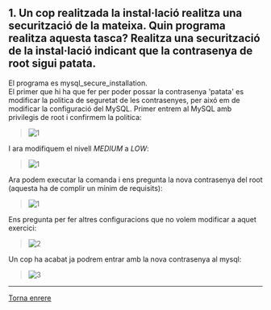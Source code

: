 ## 1. Un cop realitzada la instal·lació realitza una securització de la mateixa. Quin programa realitza aquesta tasca? Realitza una securització de la instal·lació indicant que la contrasenya de root sigui patata.

El programa es mysql_secure_installation.  
El primer que hi ha que fer per poder possar la contrasenya 'patata' es modificar la politica de seguretat de les contrasenyes, per aixó em de modificar la configuració del MySQL.
Primer entrem al MySQL amb privilegis de root i confirmem la politica:
> ![1](https://image.ibb.co/eOTNJk/Captura.png)  

I ara modifiquem el nivell _MEDIUM_ a _LOW_:  
> ![1](https://image.ibb.co/mU1EW5/Captura.png)  

Ara podem executar la comanda i ens pregunta la nova contrasenya del root (aquesta ha de complir un mínim de requisits):  
> ![1](https://i.imgur.com/POrffOl.png)  
  
Ens pregunta per fer altres configuracions que no volem modificar a aquet exercici:  
> ![2](https://i.imgur.com/RTPzSBi.png)  
  
Un cop ha acabat ja podrem entrar amb la nova contrasenya al mysql:  
> ![3](https://i.imgur.com/PM5Obyd.png)  

***
[Torna enrere](https://github.com/Josep88/MP10UF2-A1)
